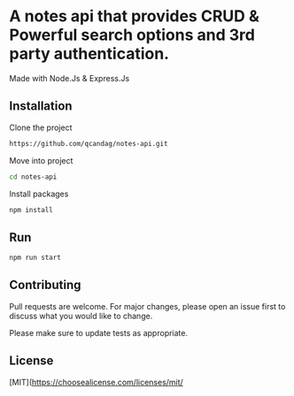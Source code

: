 # A notes api that provides CRUD & Powerful search options and 3rd party authentication.

Made with Node.Js & Express.Js

## Installation

Clone the project

```bash
https://github.com/qcandag/notes-api.git
```

Move into project

```bash
cd notes-api
```

Install packages

```bash
npm install
```

## Run

```bash
npm run start
```

## Contributing

Pull requests are welcome. For major changes, please open an issue first
to discuss what you would like to change.

Please make sure to update tests as appropriate.

## License

[MIT](https://choosealicense.com/licenses/mit/